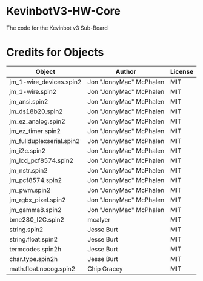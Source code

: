# KevinbotV3-HW-Core
The code for the Kevinbot v3 Sub-Board

# Credits for Objects

| Object                    | Author                     | License |
| ------------------------- | -------------------------- | ------- |
| jm_1-wire_devices.spin2   | Jon "JonnyMac" McPhalen    | MIT     |
| jm_1-wire.spin2           | Jon "JonnyMac" McPhalen    | MIT     |
| jm_ansi.spin2             | Jon "JonnyMac" McPhalen    | MIT     |
| jm_ds18b20.spin2          | Jon "JonnyMac" McPhalen    | MIT     |
| jm_ez_analog.spin2        | Jon "JonnyMac" McPhalen    | MIT     |
| jm_ez_timer.spin2         | Jon "JonnyMac" McPhalen    | MIT     |
| jm_fullduplexserial.spin2 | Jon "JonnyMac" McPhalen    | MIT     |
| jm_i2c.spin2              | Jon "JonnyMac" McPhalen    | MIT     |
| jm_lcd_pcf8574.spin2      | Jon "JonnyMac" McPhalen    | MIT     |
| jm_nstr.spin2             | Jon "JonnyMac" McPhalen    | MIT     |
| jm_pcf8574.spin2          | Jon "JonnyMac" McPhalen    | MIT     |
| jm_pwm.spin2              | Jon "JonnyMac" McPhalen    | MIT     |
| jm_rgbx_pixel.spin2       | Jon "JonnyMac" McPhalen    | MIT     |
| jm_gamma8.spin2           | Jon "JonnyMac" McPhalen    | MIT     |
| bme280_I2C.spin2          | mcalyer                    | MIT     |
| string.spin2              | Jesse Burt                 | MIT     |
| string.float.spin2        | Jesse Burt                 | MIT     |
| termcodes.spin2h          | Jesse Burt                 | MIT     |
| char.type.spin2h          | Jesse Burt                 | MIT     |
| math.float.nocog.spin2    | Chip Gracey                | MIT     |